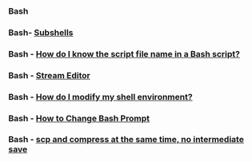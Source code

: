 ### Bash

### Bash- [Subshells](https://www.tldp.org/LDP/abs/html/subshells.html)

### Bash - [How do I know the script file name in a Bash script?](https://stackoverflow.com/questions/192319/how-do-i-know-the-script-file-name-in-a-bash-script)

### Bash - [Stream Editor](https://www.tutorialspoint.com/sed/sed_basic_syntax.htm)

### Bash - [How do I modify my shell environment?](https://rc.byu.edu/wiki/index.php?page=How+do+I+modify+my+shell+environment%3F)

### Bash - [How to Change Bash Prompt](https://linuxconfig.org/bash-prompt-basics)

### Bash - [scp and compress at the same time, no intermediate save](https://unix.stackexchange.com/questions/70581/scp-and-compress-at-the-same-time-no-intermediate-save)